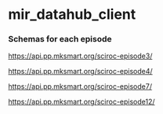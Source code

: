# mir_datahub_client

### Schemas for each episode
https://api.pp.mksmart.org/sciroc-episode3/

https://api.pp.mksmart.org/sciroc-episode4/

https://api.pp.mksmart.org/sciroc-episode7/

https://api.pp.mksmart.org/sciroc-episode12/
